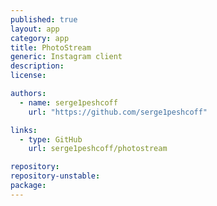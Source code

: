 ```yaml
---
published: true
layout: app
category: app
title: PhotoStream
generic: Instagram client
description:
license:

authors: 
  - name: serge1peshcoff
    url: "https://github.com/serge1peshcoff"

links:
  - type: GitHub
    url: serge1peshcoff/photostream

repository:
repository-unstable:
package:
---
```

